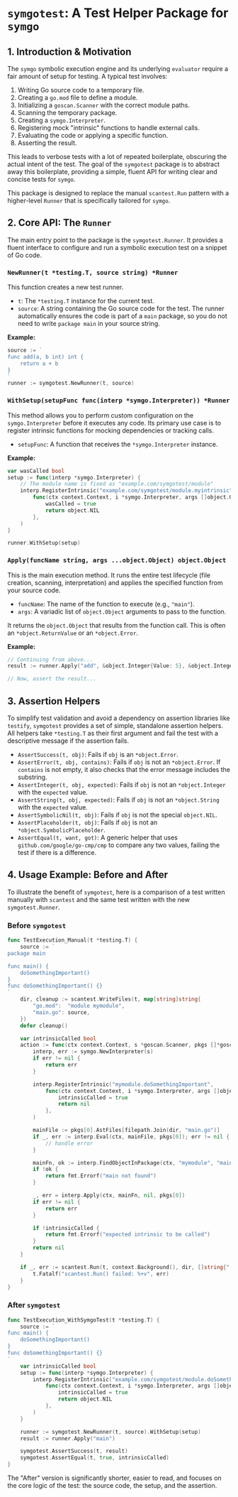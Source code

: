 # `symgotest`: A Test Helper Package for `symgo`

## 1. Introduction & Motivation

The `symgo` symbolic execution engine and its underlying `evaluator` require a fair amount of setup for testing. A typical test involves:
1.  Writing Go source code to a temporary file.
2.  Creating a `go.mod` file to define a module.
3.  Initializing a `goscan.Scanner` with the correct module paths.
4.  Scanning the temporary package.
5.  Creating a `symgo.Interpreter`.
6.  Registering mock "intrinsic" functions to handle external calls.
7.  Evaluating the code or applying a specific function.
8.  Asserting the result.

This leads to verbose tests with a lot of repeated boilerplate, obscuring the actual intent of the test. The goal of the `symgotest` package is to abstract away this boilerplate, providing a simple, fluent API for writing clear and concise tests for `symgo`.

This package is designed to replace the manual `scantest.Run` pattern with a higher-level `Runner` that is specifically tailored for `symgo`.

## 2. Core API: The `Runner`

The main entry point to the package is the `symgotest.Runner`. It provides a fluent interface to configure and run a symbolic execution test on a snippet of Go code.

### `NewRunner(t *testing.T, source string) *Runner`

This function creates a new test runner.

-   `t`: The `*testing.T` instance for the current test.
-   `source`: A string containing the Go source code for the test. The runner automatically ensures the code is part of a `main` package, so you do not need to write `package main` in your source string.

**Example:**
```go
source := `
func add(a, b int) int {
    return a + b
}
`
runner := symgotest.NewRunner(t, source)
```

### `WithSetup(setupFunc func(interp *symgo.Interpreter)) *Runner`

This method allows you to perform custom configuration on the `symgo.Interpreter` before it executes any code. Its primary use case is to register intrinsic functions for mocking dependencies or tracking calls.

-   `setupFunc`: A function that receives the `*symgo.Interpreter` instance.

**Example:**
```go
var wasCalled bool
setup := func(interp *symgo.Interpreter) {
    // The module name is fixed as "example.com/symgotest/module"
    interp.RegisterIntrinsic("example.com/symgotest/module.myintrinsic",
        func(ctx context.Context, i *symgo.Interpreter, args []object.Object) object.Object {
            wasCalled = true
            return object.NIL
        },
    )
}

runner.WithSetup(setup)
```

### `Apply(funcName string, args ...object.Object) object.Object`

This is the main execution method. It runs the entire test lifecycle (file creation, scanning, interpretation) and applies the specified function from your source code.

-   `funcName`: The name of the function to execute (e.g., `"main"`).
-   `args`: A variadic list of `object.Object` arguments to pass to the function.

It returns the `object.Object` that results from the function call. This is often an `*object.ReturnValue` or an `*object.Error`.

**Example:**
```go
// Continuing from above...
result := runner.Apply("add", &object.Integer{Value: 5}, &object.Integer{Value: 10})

// Now, assert the result...
```

## 3. Assertion Helpers

To simplify test validation and avoid a dependency on assertion libraries like `testify`, `symgotest` provides a set of simple, standalone assertion helpers. All helpers take `*testing.T` as their first argument and fail the test with a descriptive message if the assertion fails.

-   `AssertSuccess(t, obj)`: Fails if `obj` is an `*object.Error`.
-   `AssertError(t, obj, contains)`: Fails if `obj` is not an `*object.Error`. If `contains` is not empty, it also checks that the error message includes the substring.
-   `AssertInteger(t, obj, expected)`: Fails if `obj` is not an `*object.Integer` with the `expected` value.
-   `AssertString(t, obj, expected)`: Fails if `obj` is not an `*object.String` with the `expected` value.
-   `AssertSymbolicNil(t, obj)`: Fails if `obj` is not the special `object.NIL`.
-   `AssertPlaceholder(t, obj)`: Fails if `obj` is not an `*object.SymbolicPlaceholder`.
-   `AssertEqual(t, want, got)`: A generic helper that uses `github.com/google/go-cmp/cmp` to compare any two values, failing the test if there is a difference.

## 4. Usage Example: Before and After

To illustrate the benefit of `symgotest`, here is a comparison of a test written manually with `scantest` and the same test written with the new `symgotest.Runner`.

### Before `symgotest`

```go
func TestExecution_Manual(t *testing.T) {
	source := `
package main

func main() {
	doSomethingImportant()
}
func doSomethingImportant() {}
`
	dir, cleanup := scantest.WriteFiles(t, map[string]string{
		"go.mod":  "module mymodule",
		"main.go": source,
	})
	defer cleanup()

	var intrinsicCalled bool
	action := func(ctx context.Context, s *goscan.Scanner, pkgs []*goscan.Package) error {
		interp, err := symgo.NewInterpreter(s)
		if err != nil {
			return err
		}

		interp.RegisterIntrinsic("mymodule.doSomethingImportant",
            func(ctx context.Context, i *symgo.Interpreter, args []object.Object) object.Object {
			    intrinsicCalled = true
			    return nil
		    },
        )

		mainFile := pkgs[0].AstFiles[filepath.Join(dir, "main.go")]
		if _, err := interp.Eval(ctx, mainFile, pkgs[0]); err != nil {
			// handle error
		}

		mainFn, ok := interp.FindObjectInPackage(ctx, "mymodule", "main")
		if !ok {
			return fmt.Errorf("main not found")
		}

		_, err = interp.Apply(ctx, mainFn, nil, pkgs[0])
		if err != nil {
			return err
		}

		if !intrinsicCalled {
			return fmt.Errorf("expected intrinsic to be called")
		}
		return nil
	}

	if _, err := scantest.Run(t, context.Background(), dir, []string{"."}, action); err != nil {
		t.Fatalf("scantest.Run() failed: %+v", err)
	}
}
```

### After `symgotest`

```go
func TestExecution_WithSymgoTest(t *testing.T) {
	source := `
func main() {
	doSomethingImportant()
}
func doSomethingImportant() {}
`
	var intrinsicCalled bool
	setup := func(interp *symgo.Interpreter) {
		interp.RegisterIntrinsic("example.com/symgotest/module.doSomethingImportant",
            func(ctx context.Context, i *symgo.Interpreter, args []object.Object) object.Object {
			    intrinsicCalled = true
			    return object.NIL
		    },
        )
	}

	runner := symgotest.NewRunner(t, source).WithSetup(setup)
	result := runner.Apply("main")

	symgotest.AssertSuccess(t, result)
	symgotest.AssertEqual(t, true, intrinsicCalled)
}
```

The "After" version is significantly shorter, easier to read, and focuses on the core logic of the test: the source code, the setup, and the assertion.
